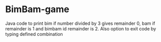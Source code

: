 # BimBam-game
Java code to print bim if number divided by 3 gives remainder 0, bam if remainder is 1 and bimbam id remainder is 2. Also option to exit code by typing defined combination
